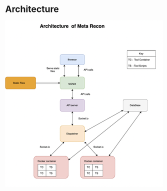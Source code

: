 # Architecture
![Architecture Image](https://github.com/drageelr/sproj/blob/main/resources/architecture.png)